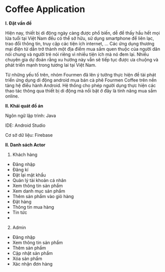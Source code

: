 # Coffee Application
**I. Đặt vần đề** 

  Hiện nay, thiết bị di động ngày càng được phổ biến, dễ để thấy hầu hết mọi lứa
tuổi tại Việt Nam đều có thể sở hữu, sử dụng smartphone để liên lạc, trao đổi thông
tin, truy cập các tiện ích internet, … Các ứng dụng thương mại điện tử dần trở thành
một địa điểm mua sắm quen thuộc của người dân nói chung và người trẻ nói riêng
vì nhiều tiện ích mà nó đem lại. Nhiều chuyên gia dự đoán rằng xu hướng này vẫn
sẽ tiếp tục được ưa chuộng và phát triển mạnh trong tương lai tại Việt Nam.

Từ những yếu tố trên, nhóm Fourmen đã lên ý tưởng thực hiện đề tài phát triển
ứng dụng di động android mua bán cà phê Fourmen Coffee trên nền tảng hệ điều
hành Android. Hệ thống cho phép người dụng thực hiện các thao tác thông qua thiết
bị di động mà nổi bật ở đây là tính năng mua sắm online.

**II. Khái quát đồ án** 

Ngôn ngữ lập trình: Java

IDE: Android Studio

Cơ sở dữ liệu: Firebase

**II. Danh sách Actor** 

1. Khách hàng
- Đăng nhập
- Đăng kí
- Đặt lại mật khẩu
- Quản lý tài khoản cá nhân
- Xem thông tin sản phẩm
- Xem danh mục sản phẩm
- Thêm sản phẩm vào giỏ hàng
- Đặt hàng
- Thông tin mua hàng
- Tin tức
- 
2. Admin
- Đăng nhập
- Xem thông tin sản phẩm
- Thêm sản phẩm
- Cập nhật sản phẩm
- Xóa sản phẩm
- Xác nhận đơn hàng
